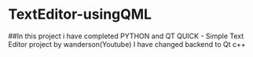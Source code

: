 # TextEditor-usingQML
##In this project i have completed PYTHON and QT QUICK - Simple Text Editor project by wanderson(Youtube)
I have changed backend to Qt c++
